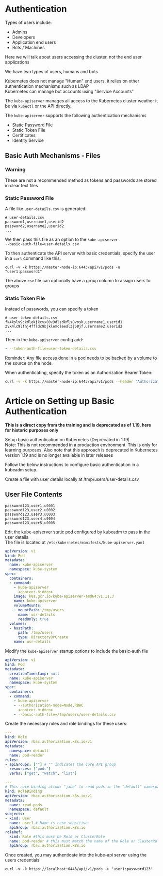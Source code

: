 # Authentication

Types of users include:
- Admins
- Developers
- Application end users
- Bots / Machines

Here we will talk about users accessing the cluster, not the end user applications    

We have two types of users, humans and bots  

Kubernetes does not manage "Human" end users, it relies on other authentication mechanisms such as LDAP  
Kubernetes can manage bot accounts using "Service Accounts"  

The `kube-apiserver` manages all access to the Kubernetes cluster weather it be via `kubectl` or the API directly.

The `kube-apiserver` supports the following authentication mechanisms

- Static Password File
- Static Token File
- Certificates
- Identity Service

## Basic Auth Mechanisms - Files

### Warning

These are not a recommended method as tokens and passwords are stored in clear text files

### Static Password File

A file like `user-details.csv` is generated.

```csv
# user-details.csv
password1,username1,userid2
password2,username2,userid2
...
```
We then pass this file as an option to the `kube-apiserver`  
`--basic-auth-file=user-details.csv`

To then authenticate the API server with basic credentials, specify the user in a `curl` command like this.

`curl -v -k https://master-node-ip:6443/api/v1/pods -u "user1:password1"`

The above `csv` file can optionally have a group column to assign users to groups

### Static Token File

Instead of passwords, you can specify a token

```csv
# user-token-details.csv
fk4kslv9ckdlekjkcvx00v9dlsdkfls8vosk,username1,userid1
zvk4lc9lfnj4ffldc9bjklemcleedl3j50jf,username2,userid2
...
```
Then in the `kube-apiserver` config add:  
```yaml
- --token-auth-file=user-token-details.csv
```
Reminder: Any file access done in a pod needs to be backed by a volume to the source on the node.

When authenticating, specify the token as an Authorization Bearer Token:  
```sh
curl -v -k https://master-node-ip:6443/api/v1/pods --header "Authorization: Bearer fk4kslv9ckdlekjkcvx00v9dlsdkfls8vosk"
```

# Article on Setting up Basic Authentication

**This is a direct copy from the training and is deprecated as of 1.19, here for historic purposes only**

Setup basic authentication on Kubernetes (Deprecated in 1.19)  
Note: This is not recommended in a production environment. 
This is only for learning purposes. 
Also note that this approach is deprecated in Kubernetes version 1.19 and is no longer available in later releases

Follow the below instructions to configure basic authentication in a kubeadm setup.

Create a file with user details locally at /tmp/users/user-details.csv

## User File Contents
```csv
password123,user1,u0001
password123,user2,u0002
password123,user3,u0003
password123,user4,u0004
password123,user5,u0005
```

Edit the kube-apiserver static pod configured by kubeadm to pass in the user details.  
The file is located at `/etc/kubernetes/manifests/kube-apiserver.yaml`

```yaml
apiVersion: v1
kind: Pod
metadata:
  name: kube-apiserver
  namespace: kube-system
spec:
  containers:
  - command:
    - kube-apiserver
      <content-hidden>
    image: k8s.gcr.io/kube-apiserver-amd64:v1.11.3
    name: kube-apiserver
    volumeMounts:
    - mountPath: /tmp/users
      name: usr-details
      readOnly: true
  volumes:
  - hostPath:
      path: /tmp/users
      type: DirectoryOrCreate
    name: usr-details
```

Modify the `kube-apiserver` startup options to include the basic-auth file

```yaml
apiVersion: v1
kind: Pod
metadata:
  creationTimestamp: null
  name: kube-apiserver
  namespace: kube-system
spec:
  containers:
  - command:
    - kube-apiserver
    - --authorization-mode=Node,RBAC
      <content-hidden>
    - --basic-auth-file=/tmp/users/user-details.csv
```

Create the necessary roles and role bindings for these users:

```yaml
---
kind: Role
apiVersion: rbac.authorization.k8s.io/v1
metadata:
  namespace: default
  name: pod-reader
rules:
- apiGroups: [""] # "" indicates the core API group
  resources: ["pods"]
  verbs: ["get", "watch", "list"]

---
# This role binding allows "jane" to read pods in the "default" namespace.
kind: RoleBinding
apiVersion: rbac.authorization.k8s.io/v1
metadata:
  name: read-pods
  namespace: default
subjects:
- kind: User
  name: user1 # Name is case sensitive
  apiGroup: rbac.authorization.k8s.io
roleRef:
  kind: Role #this must be Role or ClusterRole
  name: pod-reader # this must match the name of the Role or ClusterRole you wish to bind to
  apiGroup: rbac.authorization.k8s.io
```

Once created, you may authenticate into the kube-api server using the users credentials

`curl -v -k https://localhost:6443/api/v1/pods -u "user1:password123"`